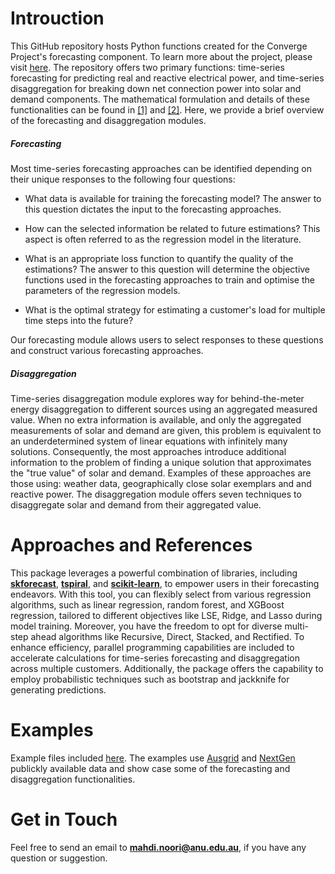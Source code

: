 # Introuction

This GitHub repository hosts Python functions created for the Converge Project's forecasting component. To learn more about the project, please visit [here](https://arena.gov.au/projects/project-converge-act-distributed-energy-resources-demonstration-pilot/). The repository offers two primary functions: time-series forecasting for predicting real and reactive electrical power, and time-series disaggregation for breaking down net connection power into solar and demand components. The mathematical formulation and details of these functionalities can be found in [[1]](https://raw.githubusercontent.com/SeyyedMahdiNoori/converge_load_forecasting_data/main/Disaggregation.pdf) and [[2]](https://raw.githubusercontent.com/SeyyedMahdiNoori/converge_load_forecasting_data/main/Forecasting.pdf). Here, we provide a brief overview of the forecasting and disaggregation modules.

##### Forecasting

Most time-series forecasting approaches can be identified depending on their unique responses to the following four questions:
    
* What data is available for training the forecasting model? The answer to this question dictates the input to the forecasting approaches.

* How can the selected information be related to future estimations? This aspect is often referred to as the regression model in the literature.

*  What is an appropriate loss function to quantify the quality of the estimations? The answer to this question will determine the objective functions used in the forecasting approaches to train and optimise the parameters of the regression models.

* What is the optimal strategy for estimating a customer's load for multiple time steps into the future?

Our forecasting module allows users to select responses to these questions and construct various forecasting approaches. 

  



##### Disaggregation

Time-series disaggregation module explores way for behind-the-meter energy disaggregation to different sources using an aggregated measured value. When no extra information is available, and only the aggregated measurements of solar and demand are given, this problem is equivalent to an underdetermined system of linear equations with infinitely many solutions. Consequently, the most approaches introduce additional information to the problem of finding a unique solution that approximates the "true value" of solar and demand. Examples of these approaches are those using: weather data, geographically close solar exemplars and and reactive power. The disaggregation module offers seven techniques to disaggregate solar and demand from their aggregated value.

# Approaches and References
This package leverages a powerful combination of libraries, including **[skforecast](https://skforecast.org/0.9.1/index.html)**, **[tspiral](https://github.com/cerlymarco/tspiral)**, and **[scikit-learn](https://scikit-learn.org/stable/)**, to empower users in their forecasting endeavors. With this tool, you can flexibly select from various regression algorithms, such as linear regression, random forest, and XGBoost regression, tailored to different objectives like LSE, Ridge, and Lasso during model training. Moreover, you have the freedom to opt for diverse multi-step ahead algorithms like Recursive, Direct, Stacked, and Rectified. To enhance efficiency, parallel programming capabilities are included to accelerate calculations for time-series forecasting and disaggregation across multiple customers. Additionally, the package offers the capability to employ probabilistic techniques such as bootstrap and jackknife for generating predictions.


# Examples
Example files included [here](https://github.com/SeyyedMahdiNoori/converge_load_forecasting_data/tree/main/examples). The examples use [Ausgrid](https://www.ausgrid.com.au/Industry/Our-Research/Data-to-share/Solar-home-electricity-data) and [NextGen](https://dl.acm.org/doi/abs/10.1145/3307772.3331017?casa_token=_QK2JaDahG8AAAAA:E3FwIUqQExbJDcHqOtc8684uzq8WI_eSEN4YokpMtU_pgkqZf5aMInKWTuvoPIlOSsh7MSKUZ3lP-g) publickly available data and show case some of the forecasting and disaggregation functionalities.


# Get in Touch
Feel free to send an email to **mahdi.noori@anu.edu.au**, if you have any question or suggestion.


